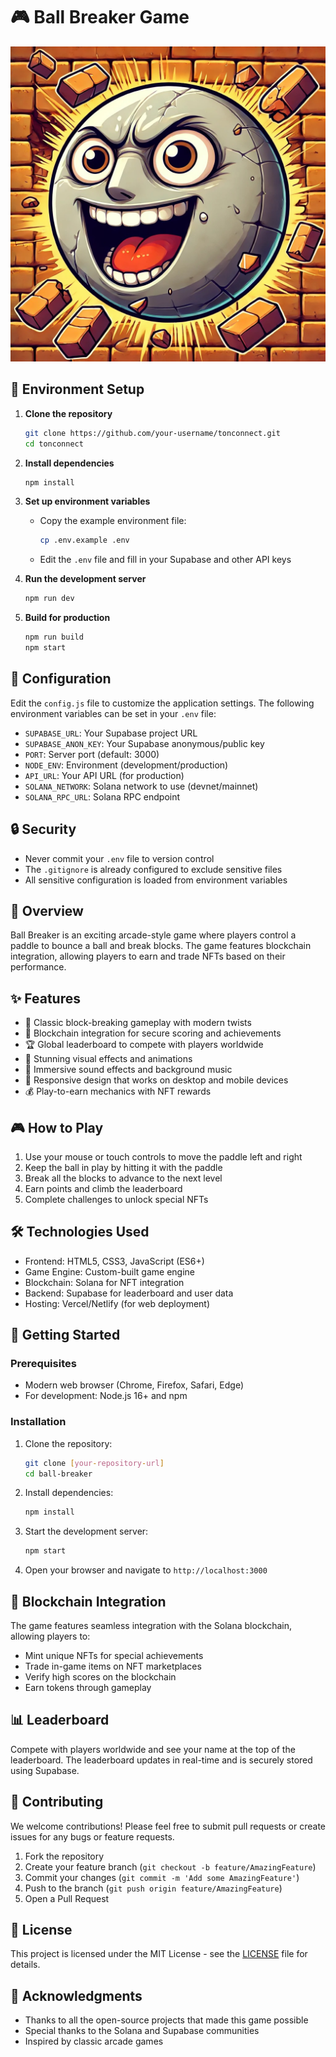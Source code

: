 # 🎮 Ball Breaker Game

![Ball Breaker Game](BALL%20BLOCK%20BREAKER.jpg)

## 🚀 Environment Setup

1. **Clone the repository**
   ```bash
   git clone https://github.com/your-username/tonconnect.git
   cd tonconnect
   ```

2. **Install dependencies**
   ```bash
   npm install
   ```

3. **Set up environment variables**
   - Copy the example environment file:
     ```bash
     cp .env.example .env
     ```
   - Edit the `.env` file and fill in your Supabase and other API keys

4. **Run the development server**
   ```bash
   npm run dev
   ```

5. **Build for production**
   ```bash
   npm run build
   npm start
   ```

## 🔧 Configuration

Edit the `config.js` file to customize the application settings. The following environment variables can be set in your `.env` file:

- `SUPABASE_URL`: Your Supabase project URL
- `SUPABASE_ANON_KEY`: Your Supabase anonymous/public key
- `PORT`: Server port (default: 3000)
- `NODE_ENV`: Environment (development/production)
- `API_URL`: Your API URL (for production)
- `SOLANA_NETWORK`: Solana network to use (devnet/mainnet)
- `SOLANA_RPC_URL`: Solana RPC endpoint

## 🔒 Security

- Never commit your `.env` file to version control
- The `.gitignore` is already configured to exclude sensitive files
- All sensitive configuration is loaded from environment variables

## 🚀 Overview
Ball Breaker is an exciting arcade-style game where players control a paddle to bounce a ball and break blocks. The game features blockchain integration, allowing players to earn and trade NFTs based on their performance.

## ✨ Features

- 🎯 Classic block-breaking gameplay with modern twists
- 🔗 Blockchain integration for secure scoring and achievements
- 🏆 Global leaderboard to compete with players worldwide
- 🎨 Stunning visual effects and animations
- 🎵 Immersive sound effects and background music
- 📱 Responsive design that works on desktop and mobile devices
- 💰 Play-to-earn mechanics with NFT rewards

## 🎮 How to Play

1. Use your mouse or touch controls to move the paddle left and right
2. Keep the ball in play by hitting it with the paddle
3. Break all the blocks to advance to the next level
4. Earn points and climb the leaderboard
5. Complete challenges to unlock special NFTs

## 🛠️ Technologies Used

- Frontend: HTML5, CSS3, JavaScript (ES6+)
- Game Engine: Custom-built game engine
- Blockchain: Solana for NFT integration
- Backend: Supabase for leaderboard and user data
- Hosting: Vercel/Netlify (for web deployment)

## 🚀 Getting Started

### Prerequisites

- Modern web browser (Chrome, Firefox, Safari, Edge)
- For development: Node.js 16+ and npm

### Installation

1. Clone the repository:
   ```bash
   git clone [your-repository-url]
   cd ball-breaker
   ```

2. Install dependencies:
   ```bash
   npm install
   ```

3. Start the development server:
   ```bash
   npm start
   ```

4. Open your browser and navigate to `http://localhost:3000`

## 🔗 Blockchain Integration

The game features seamless integration with the Solana blockchain, allowing players to:

- Mint unique NFTs for special achievements
- Trade in-game items on NFT marketplaces
- Verify high scores on the blockchain
- Earn tokens through gameplay

## 📊 Leaderboard

Compete with players worldwide and see your name at the top of the leaderboard. The leaderboard updates in real-time and is securely stored using Supabase.

## 🤝 Contributing

We welcome contributions! Please feel free to submit pull requests or create issues for any bugs or feature requests.

1. Fork the repository
2. Create your feature branch (`git checkout -b feature/AmazingFeature`)
3. Commit your changes (`git commit -m 'Add some AmazingFeature'`)
4. Push to the branch (`git push origin feature/AmazingFeature`)
5. Open a Pull Request

## 📄 License

This project is licensed under the MIT License - see the [LICENSE](LICENSE) file for details.

## 🙏 Acknowledgments

- Thanks to all the open-source projects that made this game possible
- Special thanks to the Solana and Supabase communities
- Inspired by classic arcade games